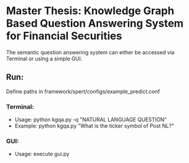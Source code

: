 # Master Thesis: Knowledge Graph Based Question Answering System for Financial Securities

The semantic question answering system can either be accessed via Terminal or using a simple GUI.

## Run:

Define paths in framework/spert/configs/example_predict.conf

### Terminal:

* Usage: python kgqa.py -q "NATURAL LANGUAGE QUESTION"
* Example: python kgqa.py "What is the ticker symbol of Post NL?"

### GUI:

* Usage: execute gui.py


